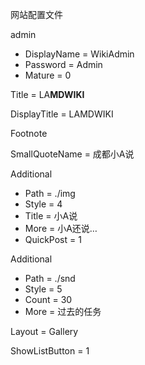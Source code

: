 网站配置文件
<!-- Users -->

admin
- DisplayName = WikiAdmin
- Password = Admin
- Mature = 0

<!-- End of Users -->


<!-- Website -->

Title = LA<b>MDWIKI</b>

DisplayTitle = LAMDWIKI

Footnote

SmallQuoteName = 成都小A说

<!-- End of Website -->


<!-- index.md -->

Additional
- Path = ./img
- Style = 4
- Title = 小A说
- More = 小A还说…
- QuickPost = 1

Additional
- Path = ./snd
- Style = 5
- Count = 30
- More = 过去的任务

Layout = Gallery

<!-- End of index.md -->


<!-- FolderConf -->

ShowListButton = 1

<!-- End of FolderConf -->

